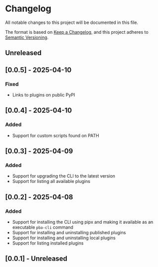 # Changelog

All notable changes to this project will be documented in this file.

The format is based on [Keep a Changelog](https://keepachangelog.com/en/1.1.0/),
and this project adheres to [Semantic Versioning](https://semver.org/spec/v2.0.0.html).

## Unreleased

## [0.0.5] - 2025-04-10

### Fixed

- Links to plugins on public PyPI

## [0.0.4] - 2025-04-10

### Added

- Support for custom scripts found on PATH

## [0.0.3] - 2025-04-09

### Added

- Support for upgrading the CLI to the latest version
- Support for listing all available plugins

## [0.0.2] - 2025-04-08

### Added

- Support for installing the CLI using pipx and making it available as an executable `pba-cli` command
- Support for installing and uninstalling published plugins
- Support for installing and uninstalling local plugins
- Support for listing installed plugins

## [0.0.1] - Unreleased
